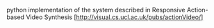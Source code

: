 python implementation of the system described in Responsive Action-based Video Synthesis [http://visual.cs.ucl.ac.uk/pubs/actionVideo/]
